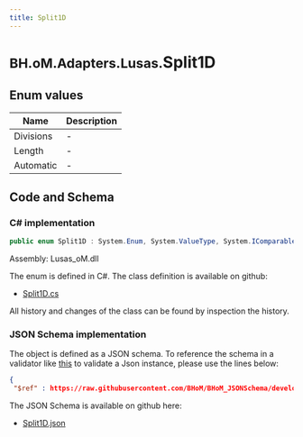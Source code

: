 ```yaml
---
title: Split1D
---
```


# <small>BH.oM.Adapters.Lusas.</small>**Split1D**



## Enum values

| Name            | Description                                                    |
|-----------------|----------------------------------------------------------------|
| Divisions |  -  |
| Length |  -  |
| Automatic |  -  |


## Code and Schema

### C# implementation

``` C# title="C#"
public enum Split1D : System.Enum, System.ValueType, System.IComparable, System.ISpanFormattable, System.IFormattable, System.IConvertible
```

Assembly: Lusas_oM.dll

The enum is defined in C#. The class definition is available on github:

- [Split1D.cs](https://github.com/BHoM/Lusas_Toolkit/blob/develop/Lusas_oM/Enum\Split1D.cs)

All history and changes of the class can be found by inspection the history.
### JSON Schema implementation

The object is defined as a JSON schema. To reference the schema in a validator like [this](https://www.jsonschemavalidator.net/) to validate a Json instance, please use the lines below:

``` json title="JSON Schema"
{
 "$ref" : https://raw.githubusercontent.com/BHoM/BHoM_JSONSchema/develop/Lusas_oM/Split1D.json}
```

The JSON Schema is available on github here:

- [Split1D.json](https://github.com/BHoM/BHoM_JSONSchema/blob/develop/Lusas_oM/Split1D.json)
